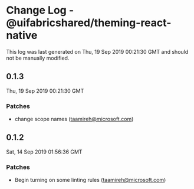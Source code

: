 # Change Log - @uifabricshared/theming-react-native

This log was last generated on Thu, 19 Sep 2019 00:21:30 GMT and should not be manually modified.

## 0.1.3
Thu, 19 Sep 2019 00:21:30 GMT

### Patches

- change scope names (taamireh@microsoft.com)
## 0.1.2
Sat, 14 Sep 2019 01:56:36 GMT

### Patches

- Begin turning on some linting rules (taamireh@microsoft.com)